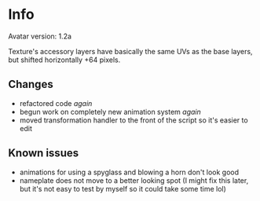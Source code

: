 # Info
Avatar version: 1.2a

Texture's accessory layers have basically the same UVs as the base layers, but shifted horizontally +64 pixels.

## Changes
* refactored code _again_
* begun work on completely new animation system _again_
* moved transformation handler to the front of the script so it's easier to edit

## Known issues
* animations for using a spyglass and blowing a horn don't look good
* nameplate does not move to a better looking spot (I might fix this later, but it's not easy to test by myself so it could take some time lol)